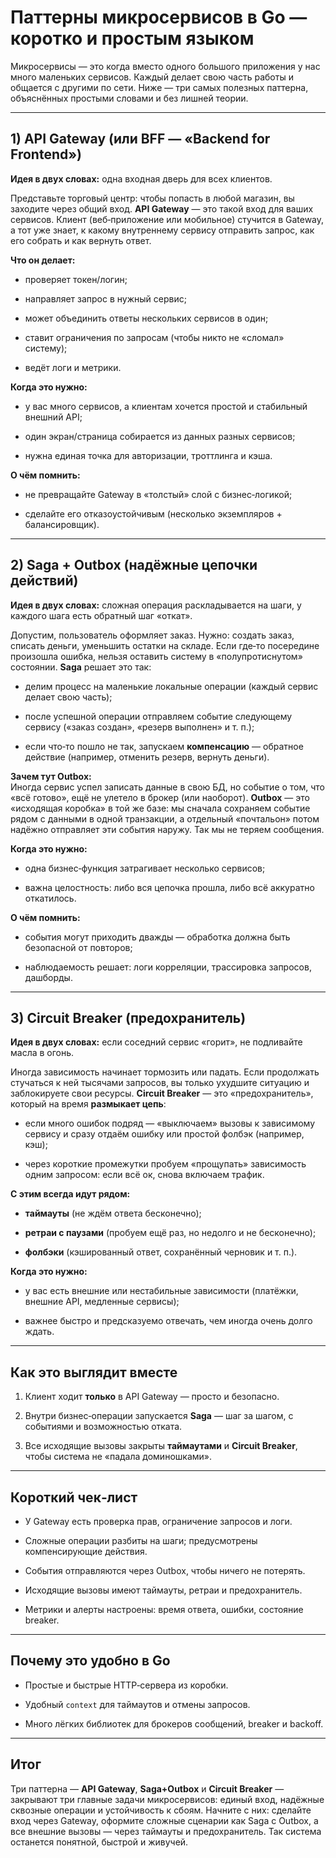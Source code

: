 # Паттерны микросервисов в Go — коротко и простым языком

Микросервисы — это когда вместо одного большого приложения у нас много маленьких сервисов. Каждый делает свою часть работы и общается с другими по сети. Ниже — три самых полезных паттерна, объяснённых простыми словами и без лишней теории.

---

## 1) API Gateway (или BFF — «Backend for Frontend»)

**Идея в двух словах:** одна входная дверь для всех клиентов.

Представьте торговый центр: чтобы попасть в любой магазин, вы заходите через общий вход. **API Gateway** — это такой вход для ваших сервисов. Клиент (веб‑приложение или мобильное) стучится в Gateway, а тот уже знает, к какому внутреннему сервису отправить запрос, как его собрать и как вернуть ответ.

**Что он делает:**

- проверяет токен/логин;
    
- направляет запрос в нужный сервис;
    
- может объединить ответы нескольких сервисов в один;
    
- ставит ограничения по запросам (чтобы никто не «сломал» систему);
    
- ведёт логи и метрики.
    

**Когда это нужно:**

- у вас много сервисов, а клиентам хочется простой и стабильный внешний API;
    
- один экран/страница собирается из данных разных сервисов;
    
- нужна единая точка для авторизации, троттлинга и кэша.
    

**О чём помнить:**

- не превращайте Gateway в «толстый» слой с бизнес‑логикой;
    
- сделайте его отказоустойчивым (несколько экземпляров + балансировщик).
    

---

## 2) Saga + Outbox (надёжные цепочки действий)

**Идея в двух словах:** сложная операция раскладывается на шаги, у каждого шага есть обратный шаг «откат».

Допустим, пользователь оформляет заказ. Нужно: создать заказ, списать деньги, уменьшить остатки на складе. Если где‑то посередине произошла ошибка, нельзя оставить систему в «полупротиснутом» состоянии. **Saga** решает это так:

- делим процесс на маленькие локальные операции (каждый сервис делает свою часть);
    
- после успешной операции отправляем событие следующему сервису («заказ создан», «резерв выполнен» и т. п.);
    
- если что‑то пошло не так, запускаем **компенсацию** — обратное действие (например, отменить резерв, вернуть деньги).
    

**Зачем тут Outbox:**  
Иногда сервис успел записать данные в свою БД, но событие о том, что «всё готово», ещё не улетело в брокер (или наоборот). **Outbox** — это «исходящая коробка» в той же базе: мы сначала сохраняем событие рядом с данными в одной транзакции, а отдельный «почтальон» потом надёжно отправляет эти события наружу. Так мы не теряем сообщения.

**Когда это нужно:**

- одна бизнес‑функция затрагивает несколько сервисов;
    
- важна целостность: либо вся цепочка прошла, либо всё аккуратно откатилось.
    

**О чём помнить:**

- события могут приходить дважды — обработка должна быть безопасной от повторов;
    
- наблюдаемость решает: логи корреляции, трассировка запросов, дашборды.
    

---

## 3) Circuit Breaker (предохранитель)

**Идея в двух словах:** если соседний сервис «горит», не подливайте масла в огонь.

Иногда зависимость начинает тормозить или падать. Если продолжать стучаться к ней тысячами запросов, вы только ухудшите ситуацию и заблокируете свои ресурсы. **Circuit Breaker** — это «предохранитель», который на время **размыкает цепь**:

- если много ошибок подряд — «выключаем» вызовы к зависимому сервису и сразу отдаём ошибку или простой фолбэк (например, кэш);
    
- через короткие промежутки пробуем «прощупать» зависимость одним запросом: если всё ок, снова включаем трафик.
    

**С этим всегда идут рядом:**

- **таймауты** (не ждём ответа бесконечно);
    
- **ретраи с паузами** (пробуем ещё раз, но недолго и не бесконечно);
    
- **фолбэки** (кэшированный ответ, сохранённый черновик и т. п.).
    

**Когда это нужно:**

- у вас есть внешние или нестабильные зависимости (платёжки, внешние API, медленные сервисы);
    
- важнее быстро и предсказуемо отвечать, чем иногда очень долго ждать.
    

---

## Как это выглядит вместе

1. Клиент ходит **только** в API Gateway — просто и безопасно.
    
2. Внутри бизнес‑операции запускается **Saga** — шаг за шагом, с событиями и возможностью отката.
    
3. Все исходящие вызовы закрыты **таймаутами** и **Circuit Breaker**, чтобы система не «падала доминошками».
    

---

## Короткий чек‑лист

-  У Gateway есть проверка прав, ограничение запросов и логи.
    
-  Сложные операции разбиты на шаги; предусмотрены компенсирующие действия.
    
-  События отправляются через Outbox, чтобы ничего не потерять.
    
-  Исходящие вызовы имеют таймауты, ретраи и предохранитель.
    
-  Метрики и алерты настроены: время ответа, ошибки, состояние breaker.
    

---

## Почему это удобно в Go

- Простые и быстрые HTTP‑сервера из коробки.
    
- Удобный `context` для таймаутов и отмены запросов.
    
- Много лёгких библиотек для брокеров сообщений, breaker и backoff.
    

---

## Итог

Три паттерна — **API Gateway**, **Saga+Outbox** и **Circuit Breaker** — закрывают три главные задачи микросервисов: единый вход, надёжные сквозные операции и устойчивость к сбоям. Начните с них: сделайте вход через Gateway, оформите сложные сценарии как Saga с Outbox, а все внешние вызовы — через таймауты и предохранитель. Так система останется понятной, быстрой и живучей.
